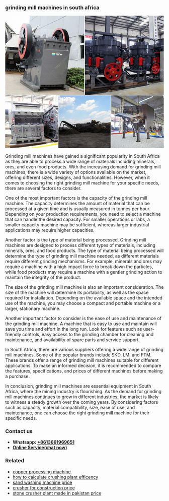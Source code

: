 <h3>grinding mill machines in south africa</h3><img src='1704951794.jpg' alt=''><p>Grinding mill machines have gained a significant popularity in South Africa as they are able to process a wide range of materials including minerals, ores, and even food products. With the increasing demand for grinding mill machines, there is a wide variety of options available on the market, offering different sizes, designs, and functionalities. However, when it comes to choosing the right grinding mill machine for your specific needs, there are several factors to consider.</p><p>One of the most important factors is the capacity of the grinding mill machine. The capacity determines the amount of material that can be processed at a given time and is usually measured in tonnes per hour. Depending on your production requirements, you need to select a machine that can handle the desired capacity. For smaller operations or labs, a smaller capacity machine may be sufficient, whereas larger industrial applications may require higher capacities.</p><p>Another factor is the type of material being processed. Grinding mill machines are designed to process different types of materials, including minerals, ores, and food products. The type of material being processed will determine the type of grinding mill machine needed, as different materials require different grinding mechanisms. For example, minerals and ores may require a machine with a high impact force to break down the particles, while food products may require a machine with a gentler grinding action to maintain the integrity of the product.</p><p>The size of the grinding mill machine is also an important consideration. The size of the machine will determine its portability, as well as the space required for installation. Depending on the available space and the intended use of the machine, you may choose a compact and portable machine or a larger, stationary machine.</p><p>Another important factor to consider is the ease of use and maintenance of the grinding mill machine. A machine that is easy to use and maintain will save you time and effort in the long run. Look for features such as user-friendly controls, easy access to the grinding chamber for cleaning and maintenance, and availability of spare parts and service support.</p><p>In South Africa, there are various suppliers offering a wide range of grinding mill machines. Some of the popular brands include SKD, LM, and FTM. These brands offer a range of grinding mill machines suitable for different applications. To make an informed decision, it is recommended to compare the features, specifications, and prices of different machines before making a purchase.</p><p>In conclusion, grinding mill machines are essential equipment in South Africa, where the mining industry is flourishing. As the demand for grinding mill machines continues to grow in different industries, the market is likely to witness a steady growth over the coming years. By considering factors such as capacity, material compatibility, size, ease of use, and maintenance, one can choose the right grinding mill machine for their specific needs.</p><h3>Contact us</h3><ul><li><strong>Whatsapp:&nbsp;<a href="https://wa.me/8613661969651">+8613661969651</a></strong></li><li><a href="https://swt.shibang-china.com/?git&amp;zhl&amp;grinding mill machines in south africa"><strong>Online Service(chat now)</strong></a></li></ul><h3>Related</h3><ul><li><a href='copper processing machine.md'>copper processing machine</a></li><li><a href='how to calculate crushing plant efficency.md'>how to calculate crushing plant efficency</a></li><li><a href='sand washing machine price.md'>sand washing machine price</a></li><li><a href='crusher for construction price.md'>crusher for construction price</a></li><li><a href='stone crusher plant made in pakistan price.md'>stone crusher plant made in pakistan price</a></li></ul>